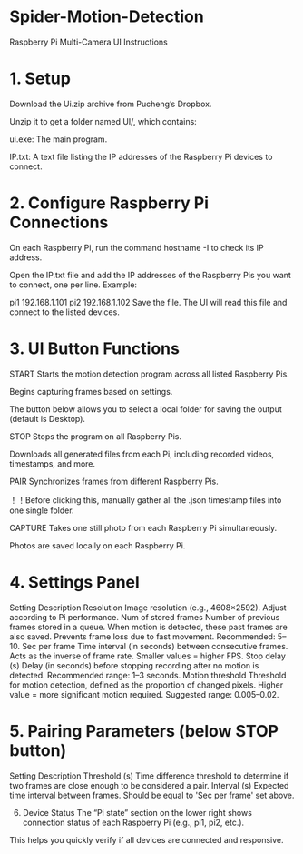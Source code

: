 # Spider-Motion-Detection

Raspberry Pi Multi-Camera UI Instructions
# 1. Setup
Download the Ui.zip archive from Pucheng’s Dropbox.


Unzip it to get a folder named UI/, which contains:


ui.exe: The main program.


IP.txt: A text file listing the IP addresses of the Raspberry Pi devices to connect.


# 2. Configure Raspberry Pi Connections
On each Raspberry Pi, run the command hostname -I to check its IP address.


Open the IP.txt file and add the IP addresses of the Raspberry Pis you want to connect, one per line. Example:


pi1 192.168.1.101
pi2 192.168.1.102
Save the file. The UI will read this file and connect to the listed devices.


# 3. UI Button Functions
START
Starts the motion detection program across all listed Raspberry Pis.


Begins capturing frames based on settings.


The button below allows you to select a local folder for saving the output (default is Desktop).


STOP
Stops the program on all Raspberry Pis.


Downloads all generated files from each Pi, including recorded videos, timestamps, and more.


PAIR
Synchronizes frames from different Raspberry Pis.


！！Before clicking this, manually gather all the .json timestamp files into one single folder.


CAPTURE
Takes one still photo from each Raspberry Pi simultaneously.


Photos are saved locally on each Raspberry Pi.


# 4. Settings Panel
Setting	Description
Resolution	Image resolution (e.g., 4608×2592). Adjust according to Pi performance.
Num of stored frames	Number of previous frames stored in a queue. When motion is detected, these past frames are also saved. Prevents frame loss due to fast movement. Recommended: 5–10.
Sec per frame	Time interval (in seconds) between consecutive frames. Acts as the inverse of frame rate. Smaller values = higher FPS.
Stop delay (s)	Delay (in seconds) before stopping recording after no motion is detected. Recommended range: 1–3 seconds.
Motion threshold	Threshold for motion detection, defined as the proportion of changed pixels. Higher value = more significant motion required. Suggested range: 0.005–0.02.


# 5. Pairing Parameters (below STOP button)
Setting	Description
Threshold (s)	Time difference threshold to determine if two frames are close enough to be considered a pair.
Interval (s)	Expected time interval between frames. Should be equal to 'Sec per frame' set above.


6. Device Status
The “Pi state” section on the lower right shows connection status of each Raspberry Pi (e.g., pi1, pi2, etc.).


This helps you quickly verify if all devices are connected and responsive.

